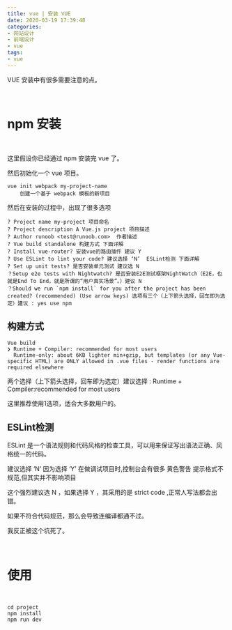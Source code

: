 ```yaml
---
title: vue | 安装 VUE
date: 2020-03-19 17:39:48
categories:
- 网站设计
- 前端设计
- vue
tags:
- vue
---
```

VUE 安装中有很多需要注意的点。

<!-- more -->

<br/>

# npm 安装

<br/>

这里假设你已经通过 npm 安装完 vue 了。

然后初始化一个 vue 项目。

    vue init webpack my-project-name
        创建一个基于 webpack 模板的新项目

然后在安装的过程中，出现了很多选项

    ? Project name my-project 项目命名
    ? Project description A Vue.js project 项目描述
    ? Author runoob <test@runoob.com>  作者描述
    ? Vue build standalone 构建方式 下面详解
    ? Install vue-router? 安装vue的路由插件 建议 Y
    ? Use ESLint to lint your code? 建议选择 ‘N’  ESLint检测 下面详解
    ? Set up unit tests? 是否安装单元测试 建议选 N
    ？Setup e2e tests with Nightwatch? 是否安装E2E测试框架NightWatch（E2E，也就是End To End，就是所谓的“用户真实场景”。）建议 N
    ？Should we run `npm install` for you after the project has been created? (recommended) (Use arrow keys) 选项有三个（上下箭头选择，回车即为选定）建议 : yes use npm
    
## 构建方式

    Vue build 
    ❯ Runtime + Compiler: recommended for most users 
      Runtime-only: about 6KB lighter min+gzip, but templates (or any Vue-specific HTML) are ONLY allowed in .vue files - render functions are required elsewhere
  
两个选择（上下箭头选择，回车即为选定）建议选择 : Runtime + Compiler:recommended for most users

这里推荐使用1选项，适合大多数用户的。

## ESLint检测

ESLint 是一个语法规则和代码风格的检查工具，可以用来保证写出语法正确、风格统一的代码。

建议选择 ‘N’ 因为选择 ‘Y’ 在做调试项目时,控制台会有很多 黄色警告 提示格式不规范,但其实并不影响项目

这个强烈建议选 N ，如果选择 Y ，其采用的是 strict code ,正常人写法都会出错。

如果不符合代码规范，那么会导致连编译都通不过。

我反正被这个坑死了。

<br/>

# 使用

<br/>

    cd project
    npm install
    npm run dev

 